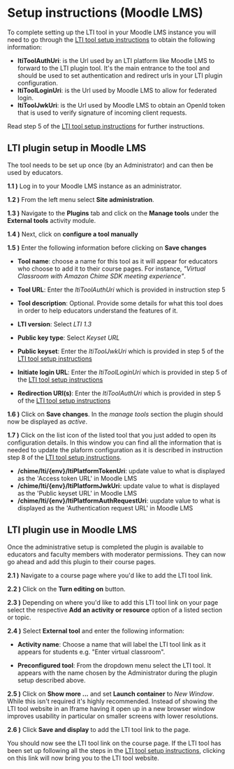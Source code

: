 # Setup instructions (Moodle LMS)

To complete setting up the LTI tool in your Moodle LMS instance you will need to go through the [LTI tool setup instructions](README.md) to obtain the following information:

- **ltiToolAuthUri**: is the Url used by an LTI platform like Moodle LMS to forward to the LTI plugin tool. It's the main entrance to the tool and should be used to set authentication and redirect urls in your LTI plugin configuration.
- **ltiToolLoginUri**: is the Url used by Moodle LMS to allow for federated login.
- **ltiToolJwkUri**: is the Url used by Moodle LMS to obtain an OpenId token that is used to verify signature of incoming client requests.

Read step 5 of the [LTI tool setup instructions](README.md) for further instructions.

## LTI plugin setup in Moodle LMS

The tool needs to be set up once (by an Administrator) and can then be used by educators.

**1.1 )** Log in to your Moodle LMS instance as an administrator.

**1.2 )** From the left menu select **Site administration**.

**1.3 )** Navigate to the **Plugins** tab and click on the **Manage tools** under the **External tools** activity module.

**1.4 )** Next, click on **configure a tool manually**

**1.5 )** Enter the following information before clicking on **Save changes**

- **Tool name**: choose a name for this tool as it will appear for educators who choose to add it to their course pages. For instance, _"Virtual Classroom with Amazon Chime SDK meeting experience"_.

- **Tool URL**: Enter the _ltiToolAuthUri_ which is provided in instruction step 5

- **Tool description**: Optional. Provide some details for what this tool does in order to help educators understand the features of it.

- **LTI version**: Select _LTI 1.3_

- **Public key type**: Select _Keyset URL_

- **Public keyset**: Enter the _ltiToolJwkUri_ which is provided in step 5 of the [LTI tool setup instructions](README.md)

- **Initiate login URL**: Enter the _ltiToolLoginUri_ which is provided in step 5 of the [LTI tool setup instructions](README.md)

- **Redirection URI(s)**: Enter the _ltiToolAuthUri_ which is provided in step 5 of the [LTI tool setup instructions](README.md)

**1.6 )** Click on **Save changes**. In the _manage tools_ section the plugin should now be displayed as _active_.

**1.7 )** Click on the list icon of the listed tool that you just added to open its configuration details. In this window you can find all the information that is needed to update the plaform configuration as it is described in instruction step 8 of the [LTI tool setup instructions](README.md).

- **/chime/lti/{env}/ltiPlatformTokenUri**: update value to what is displayed as the 'Access token URL' in Moodle LMS
- **/chime/lti/{env}/ltiPlatformJwkUri**: update value to what is displayed as the 'Public keyset URL' in Moodle LMS
- **/chime/lti/{env}/ltiPlatformAuthRequestUri**: uupdate value to what is displayed as the 'Authentication request URL' in Moodle LMS

## LTI plugin use in Moodle LMS

Once the administrative setup is completed the plugin is available to educators and faculty members with moderator permissions. They can now go ahead and add this plugin to their course pages.

**2.1 )** Navigate to a course page where you'd like to add the LTI tool link.

**2.2 )** Click on the **Turn editing on** button.

**2.3 )** Depending on where you'd like to add this LTI tool link on your page select the respective **Add an activity or resource** option of a listed section or topic.

**2.4 )** Select **External tool** and enter the following information:

- **Activity name**: Choose a name that will label the LTI tool link as it appears for students e.g. "Enter virtual classroom".

- **Preconfigured tool**: From the dropdown menu select the LTI tool. It appears with the name chosen by the Administrator during the plugin setup described above.

**2.5 )** Click on **Show more ...** and set **Launch container** to _New Window_. While this isn't required it's highly recommended. Instead of showing the LTI tool website in an Iframe having it open up in a new browser window improves usability in particular on smaller screens with lower resolutions.

**2.6 )** Click **Save and display** to add the LTI tool link to the page.

You should now see the LTI tool link on the course page. If the LTI tool has been set up following all the steps in the [LTI tool setup instructions](README.md), clicking on this link will now bring you to the LTI tool website.
